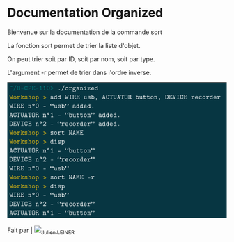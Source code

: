 # Documentation Organized

Bienvenue sur la documentation de la commande sort

La fonction sort permet de trier la liste d'objet.

On peut trier soit par ID, soit par nom, soit par type.

L'argument -r permet de trier dans l'ordre inverse.

![](sort.png)

Fait par | [<img src="https://github.com/Julien-Lnr.png?size=45" width=45><sub>Julien LEINER</sub><br>](https://github.com/Julien-Lnr) 